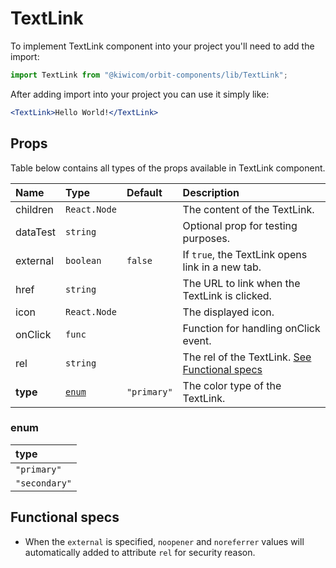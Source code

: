 # TextLink
To implement TextLink component into your project you'll need to add the import:
```jsx
import TextLink from "@kiwicom/orbit-components/lib/TextLink";
```
After adding import into your project you can use it simply like:
```jsx
<TextLink>Hello World!</TextLink>
```
## Props
Table below contains all types of the props available in TextLink component.

| Name          | Type                  | Default         | Description                      |
| :------------ | :---------------------| :-------------- | :------------------------------- |
| children      | `React.Node`          |                 | The content of the TextLink.
| dataTest      | `string`              |                 | Optional prop for testing purposes.
| external      | `boolean`             | `false`         | If `true`, the TextLink opens link in a new tab.
| href          | `string`              |                 | The URL to link when the TextLink is clicked.
| icon          | `React.Node`          |                 | The displayed icon.
| onClick       | `func`                |                 | Function for handling onClick event.
| rel           | `string`              |                 | The rel of the TextLink. [See Functional specs](#functional-specs)
| **type**      | [`enum`](#enum)       | `"primary"`     | The color type of the TextLink.

### enum

| type          |
| :------------ |
| `"primary"`   |
| `"secondary"` |

## Functional specs
* When the `external` is specified, `noopener` and `noreferrer` values will automatically added to attribute `rel` for security reason.

